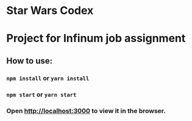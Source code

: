 # Star Wars Codex

# Project for Infinum job assignment

## How to use:
### `npm install` or `yarn install`
### `npm start` or `yarn start`
### Open [http://localhost:3000](http://localhost:3000) to view it in the browser.
